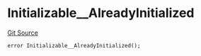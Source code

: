 # Initializable__AlreadyInitialized
[Git Source](https://github.com/ContractLabs/foundry-bountykinds-contract/blob/67e6855d3beabdf242cc0b51d9e53b087a5235b9/src/oz-custom/oz-upgradeable/proxy/utils/Initializable.sol)


```solidity
error Initializable__AlreadyInitialized();
```

